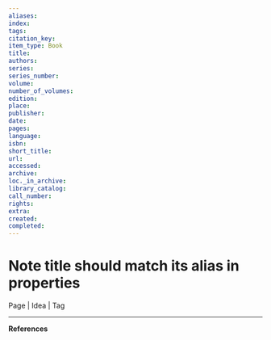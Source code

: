 ```yaml
---
aliases: 
index: 
tags: 
citation_key: 
item_type: Book
title: 
authors: 
series: 
series_number: 
volume: 
number_of_volumes: 
edition: 
place: 
publisher: 
date: 
pages: 
language: 
isbn: 
short_title: 
url: 
accessed: 
archive: 
loc._in_archive: 
library_catalog: 
call_number: 
rights: 
extra: 
created: 
completed:
---
```


# Note title should match its alias in properties

Page | Idea | Tag

---

**References**
